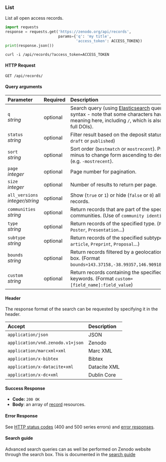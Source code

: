 ### List

List all open access records.

```python
import requests
response = requests.get('https://zenodo.org/api/records',
                        params={'q': 'my title',
                                'access_token': ACCESS_TOKEN})
print(response.json())
```

```shell
curl -i /api/records/?access_token=ACCESS_TOKEN
```

#### HTTP Request

`GET /api/records/`

#### Query arguments

| Parameter                   | Required | Description                                                                                                                    |
|:----------------------------|:---------|:-------------------------------------------------------------------------------------------------------------------------------|
| `q`</br>_string_            | optional | Search query (using [Elasticsearch](https://www.elastic.co/guide/en/elasticsearch/reference/current/query-dsl-query-string-query.html) query string syntax - note that some characters have special meaning here, including ``/``, which is also present in full DOIs). |
| `status`</br>_string_       | optional | Filter result based on the deposit status (either ``draft`` or ``published``)                                                  |
| `sort`</br>_string_         | optional | Sort order (``bestmatch`` or ``mostrecent``). Prefix with minus to change form ascending to descending (e.g. ``-mostrecent``). |
| `page`</br>_integer_        | optional | Page number for pagination.                                                                                                    |
| `size`</br>_integer_        | optional | Number of results to return per page.                                                                                          |
| `all_versions`</br>_integer/string_ | optional | Show (`true` or `1`) or hide (`false` or `0`) all versions of records. |
| `communities`</br> _string_ | optional | Return records that are part of the specified communities. (Use of `community identifier`)                                     |
| `type`</br> _string_        | optional | Return records of the specified type. (`Publication`, `Poster`, `Presentation`...)                                             |
| `subtype`</br> _string_     | optional | Return records of the specified subtype. (`Journal article`, `Preprint`, `Proposal`...)                                        |
| `bounds`</br> _string_      | optional | Return records filtered by a geolocation bounding box. (Format `bounds=143.37158,-38.99357,146.90918,-37.35269`)               |
| `custom`</br> _string_      | optional | Return records containing the specified custom keywords. (Format `custom=[field_name]:field_value`)                            |

#### Header

The response format of the search can be requested by specifying it in the header.

| Accept                                    | Description       |
|:------------------------------------------|:------------------|
| `application/json`                        | JSON              |
| `application/vnd.zenodo.v1+json`          | Zenodo            |
| `application/marcxml+xml`                 | Marc XML          |
| `application/x-bibtex`                    | Bibtex            |
| `application/x-datacite+xml`              | Datacite XML      |
| `application/x-dc+xml`                    | Dublin Core       |


#### Success Response

* **Code:** `200 OK`
* **Body**: an array of [record](#records) resources.

#### Error Response

See [HTTP status codes](#http-status-codes) (400 and 500 series errors) and
[error responses](#errors).

#### Search guide

Advanced search queries can as well be performed on Zenodo website through the search box. This is documented in the [search guide](https://help.zenodo.org/guides/search/)
